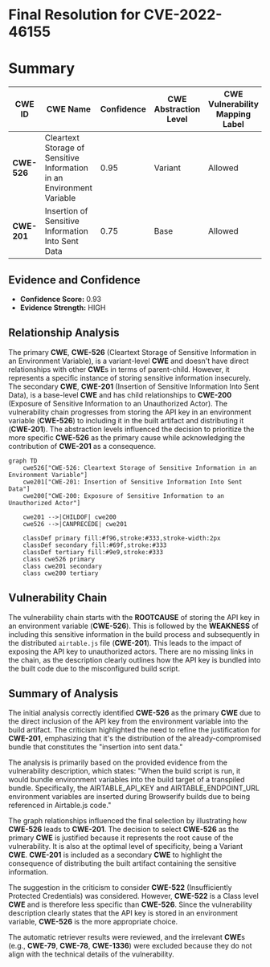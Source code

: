 # Final Resolution for CVE-2022-46155

# Summary
| CWE ID | CWE Name | Confidence | CWE Abstraction Level | CWE Vulnerability Mapping Label | CWE-Vulnerability Mapping Notes |
|---|---|---|---|---|---|
| **CWE-526** | Cleartext Storage of Sensitive Information in an Environment Variable | 0.95 | Variant | Allowed | Primary **CWE** |
| **CWE-201** | Insertion of Sensitive Information Into Sent Data | 0.75 | Base | Allowed | Secondary Candidate |

## Evidence and Confidence

*   **Confidence Score:** 0.93
*   **Evidence Strength:** HIGH

## Relationship Analysis
The primary **CWE**, **CWE-526** (Cleartext Storage of Sensitive Information in an Environment Variable), is a variant-level **CWE** and doesn't have direct relationships with other **CWE**s in terms of parent-child. However, it represents a specific instance of storing sensitive information insecurely. The secondary **CWE**, **CWE-201** (Insertion of Sensitive Information Into Sent Data), is a base-level **CWE** and has child relationships to **CWE-200** (Exposure of Sensitive Information to an Unauthorized Actor). The vulnerability chain progresses from storing the API key in an environment variable (**CWE-526**) to including it in the built artifact and distributing it (**CWE-201**). The abstraction levels influenced the decision to prioritize the more specific **CWE-526** as the primary cause while acknowledging the contribution of **CWE-201** as a consequence.

```mermaid
graph TD
    cwe526["CWE-526: Cleartext Storage of Sensitive Information in an Environment Variable"]
    cwe201["CWE-201: Insertion of Sensitive Information Into Sent Data"]
    cwe200["CWE-200: Exposure of Sensitive Information to an Unauthorized Actor"]
    
    cwe201 -->|CHILDOF| cwe200
    cwe526 -->|CANPRECEDE| cwe201
    
    classDef primary fill:#f96,stroke:#333,stroke-width:2px
    classDef secondary fill:#69f,stroke:#333
    classDef tertiary fill:#9e9,stroke:#333
    class cwe526 primary
    class cwe201 secondary
    class cwe200 tertiary
```

## Vulnerability Chain
The vulnerability chain starts with the **ROOTCAUSE** of storing the API key in an environment variable (**CWE-526**). This is followed by the **WEAKNESS** of including this sensitive information in the build process and subsequently in the distributed `airtable.js` file (**CWE-201**). This leads to the impact of exposing the API key to unauthorized actors. There are no missing links in the chain, as the description clearly outlines how the API key is bundled into the built code due to the misconfigured build script.

## Summary of Analysis
The initial analysis correctly identified **CWE-526** as the primary **CWE** due to the direct inclusion of the API key from the environment variable into the build artifact. The criticism highlighted the need to refine the justification for **CWE-201**, emphasizing that it's the distribution of the already-compromised bundle that constitutes the "insertion into sent data."

The analysis is primarily based on the provided evidence from the vulnerability description, which states: "When the build script is run, it would bundle environment variables into the build target of a transpiled bundle. Specifically, the AIRTABLE_API_KEY and AIRTABLE_ENDPOINT_URL environment variables are inserted during Browserify builds due to being referenced in Airtable.js code."

The graph relationships influenced the final selection by illustrating how **CWE-526** leads to **CWE-201**. The decision to select **CWE-526** as the primary **CWE** is justified because it represents the root cause of the vulnerability. It is also at the optimal level of specificity, being a Variant **CWE**. **CWE-201** is included as a secondary **CWE** to highlight the consequence of distributing the built artifact containing the sensitive information.

The suggestion in the criticism to consider **CWE-522** (Insufficiently Protected Credentials) was considered. However, **CWE-522** is a Class level **CWE** and is therefore less specific than **CWE-526**. Since the vulnerability description clearly states that the API key is stored in an environment variable, **CWE-526** is the more appropriate choice.

The automatic retriever results were reviewed, and the irrelevant **CWE**s (e.g., **CWE-79**, **CWE-78**, **CWE-1336**) were excluded because they do not align with the technical details of the vulnerability.